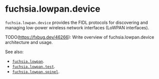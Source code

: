 fuchsia.lowpan.device
=====================

`fuchsia.lowpan.device` provides the FIDL protocols for discovering
and managing low-power wireless network interfaces (LoWPAN interfaces).

TODO(https://fxbug.dev/46266): Write overview of fuchsia.lowpan.device architecture and usage.

See also:

 * [`fuchsia.lowpan`](../fuchsia.lowpan/README.md).
 * [`fuchsia.lowpan.test`](../fuchsia.lowpan.test/README.md).
 * [`fuchsia.lowpan.spinel`](../fuchsia.lowpan.spinel/README.md).
